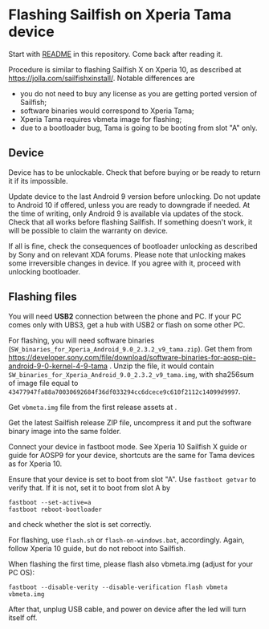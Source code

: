 # Flashing Sailfish on Xperia Tama device

Start with [README](README.md) in this repository. Come back after reading it.

Procedure is similar to flashing Sailfish X on Xperia 10, as described at https://jolla.com/sailfishxinstall/. 
Notable differences are

- you do not need to buy any license as you are getting ported version of Sailfish;
- software binaries would correspond to Xperia Tama;
- Xperia Tama requires vbmeta image for flashing;
- due to a bootloader bug, Tama is going to be booting from slot "A" only.

## Device

Device has to be unlockable. Check that before buying or be ready to return it if its impossible.

Update device to the last Android 9 version before unlocking. Do not update to Android 10 if offered, unless 
you are ready to downgrade if needed. At the time of writing, only Android 9 is available via updates of the 
stock. Check that all works before flashing Sailfish. If something doesn't work, it will be possible to claim 
the warranty on device.

If all is fine, check the consequences of bootloader unlocking as described by Sony and on relevant XDA forums.
Please note that unlocking makes some irreversible changes in device. If you agree with it, proceed with unlocking 
bootloader.

## Flashing files

You will need **USB2** connection between the phone and PC. If your PC comes only with UBS3, get a hub with USB2 
or flash on some other PC.

For flashing, you will need software binaries (`SW_binaries_for_Xperia_Android_9.0_2.3.2_v9_tama.zip`). Get them from 
https://developer.sony.com/file/download/software-binaries-for-aosp-pie-android-9-0-kernel-4-9-tama . Unzip the file, 
it would contain `SW_binaries_for_Xperia_Android_9.0_2.3.2_v9_tama.img`, with sha256sum of image file equal to
`43477947fa88a70030692684f36df033294cc6dcece9c610f2112c14099d9997`.

Get `vbmeta.img` file from the first release assets at .

Get the latest Sailfish release ZIP file, uncompress it and put the software binary image into the same folder.

Connect your device in fastboot mode. See Xperia 10 Sailfish X guide or guide for AOSP9 for your device, shortcuts are 
the same for Tama devices as for Xperia 10.

Ensure that your device is set to boot from slot "A". Use `fastboot getvar` to verify that. If it is
not, set it to boot from slot A by
```
fastboot --set-active=a
fastboot reboot-bootloader
```
and check whether the slot is set correctly.

For flashing, use `flash.sh` or `flash-on-windows.bat`, accordingly. Again, follow Xperia 10 guide, but do not reboot
into Sailfish.

When flashing the first time, please flash also vbmeta.img (adjust for your PC OS):
```
fastboot --disable-verity --disable-verification flash vbmeta vbmeta.img
```

After that, unplug USB cable, and power on device after the led will turn itself off.
